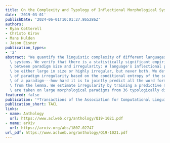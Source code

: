 ```yaml
---
title: On the Complexity and Typology of Inflectional Morphological Systems
date: '2019-03-01'
publishDate: '2024-06-01T10:01:27.865286Z'
authors:
- Ryan Cotterell
- Christo Kirov
- Mans Hulden
- Jason Eisner
publication_types:
- '2'
abstract: "We quantify the linguistic complexity of different languages' morphological\
  \ systems. We verify that there is a statistically significant empirical trade-off\
  \ between paradigm size and irregularity: A language's inflectional paradigms may\
  \ be either large in size or highly irregular, but never both. We define a new measure\
  \ of paradigm irregularity based on the conditional entropy of the surface realization\
  \ of a paradigm---how hard it is to jointly predict all the word forms in a paradigm\
  \ from the lemma. We estimate irregularity by training a predictive model. Our measurements\
  \ are taken on large morphological paradigms from 36 typologically diverse languages."
featured: false
publication: '*Transactions of the Association for Computational Linguistics*'
publication_short: TACL
links:
- name: Anthology
  url: https://www.aclweb.org/anthology/Q19-1021.pdf
- name: arXiv
  url: https://arxiv.org/abs/1807.02747
url_pdf: https://www.aclweb.org/anthology/Q19-1021.pdf
---
```


